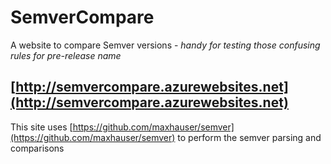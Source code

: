 # SemverCompare
A website to compare Semver versions - _handy for testing those confusing rules for pre-release name_

## [http://semvercompare.azurewebsites.net](http://semvercompare.azurewebsites.net)

This site uses [https://github.com/maxhauser/semver](https://github.com/maxhauser/semver) to perform the semver parsing and comparisons
